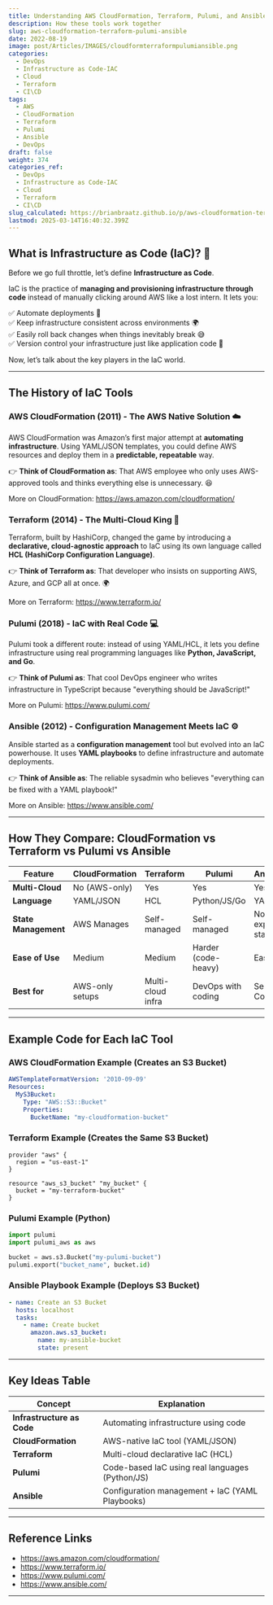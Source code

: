 ```yaml
---
title: Understanding AWS CloudFormation, Terraform, Pulumi, and Ansible
description: How these tools work together
slug: aws-cloudformation-terraform-pulumi-ansible
date: 2022-08-19
image: post/Articles/IMAGES/cloudformterraformpulumiansible.png
categories:
  - DevOps
  - Infrastructure as Code-IAC
  - Cloud
  - Terraform
  - CI\CD
tags:
  - AWS
  - CloudFormation
  - Terraform
  - Pulumi
  - Ansible
  - DevOps
draft: false
weight: 374
categories_ref:
  - DevOps
  - Infrastructure as Code-IAC
  - Cloud
  - Terraform
  - CI\CD
slug_calculated: https://brianbraatz.github.io/p/aws-cloudformation-terraform-pulumi-ansible
lastmod: 2025-03-14T16:40:32.399Z
---
```

<!-- 
# Understanding AWS CloudFormation, Terraform, Pulumi, and Ansible

## Introduction

So, you want to manage your cloud infrastructure without turning into a sleep-deprived DevOps engineer who lives off caffeine and debugging logs? Good news! **Infrastructure as Code (IaC)** is here to save you from the dark ages of manual AWS configurations. 🚀

Today, we’re talking about four of the biggest names in the **IaC** world: **AWS CloudFormation, Terraform, Pulumi, and Ansible**. We’ll cover:

- The **history** of each tool
- How they **compare** (pros, cons, and when to use what)
- **Example code snippets**

And of course, we’ll throw in some jokes to keep things fun. Let's dive in! 🏊‍♂️

---
-->

## What is Infrastructure as Code (IaC)? 🤔

Before we go full throttle, let’s define **Infrastructure as Code**.

IaC is the practice of **managing and provisioning infrastructure through code** instead of manually clicking around AWS like a lost intern. It lets you:

✅ Automate deployments 🔄\
✅ Keep infrastructure consistent across environments 🌍\
✅ Easily roll back changes when things inevitably break 😅\
✅ Version control your infrastructure just like application code 📜

Now, let’s talk about the key players in the IaC world.

***

## The History of IaC Tools

### **AWS CloudFormation (2011) - The AWS Native Solution** ☁️

AWS CloudFormation was Amazon’s first major attempt at **automating infrastructure**. Using YAML/JSON templates, you could define AWS resources and deploy them in a **predictable, repeatable** way.

👉 **Think of CloudFormation as**: That AWS employee who only uses AWS-approved tools and thinks everything else is unnecessary. 😆

More on CloudFormation: https://aws.amazon.com/cloudformation/

### **Terraform (2014) - The Multi-Cloud King** 👑

Terraform, built by HashiCorp, changed the game by introducing a **declarative, cloud-agnostic approach** to IaC using its own language called **HCL (HashiCorp Configuration Language)**.

👉 **Think of Terraform as**: That developer who insists on supporting AWS, Azure, and GCP all at once. 🌍

More on Terraform: https://www.terraform.io/

### **Pulumi (2018) - IaC with Real Code** 💻

Pulumi took a different route: instead of using YAML/HCL, it lets you define infrastructure using real programming languages like **Python, JavaScript, and Go**.

👉 **Think of Pulumi as**: That cool DevOps engineer who writes infrastructure in TypeScript because "everything should be JavaScript!"

More on Pulumi: https://www.pulumi.com/

### **Ansible (2012) - Configuration Management Meets IaC** ⚙️

Ansible started as a **configuration management** tool but evolved into an IaC powerhouse. It uses **YAML playbooks** to define infrastructure and automate deployments.

👉 **Think of Ansible as**: The reliable sysadmin who believes "everything can be fixed with a YAML playbook!"

More on Ansible: https://www.ansible.com/

***

## How They Compare: CloudFormation vs Terraform vs Pulumi vs Ansible

| Feature              | CloudFormation  | Terraform         | Pulumi              | Ansible           |
| -------------------- | --------------- | ----------------- | ------------------- | ----------------- |
| **Multi-Cloud**      | No (AWS-only)   | Yes               | Yes                 | Yes               |
| **Language**         | YAML/JSON       | HCL               | Python/JS/Go        | YAML              |
| **State Management** | AWS Manages     | Self-managed      | Self-managed        | No explicit state |
| **Ease of Use**      | Medium          | Medium            | Harder (code-heavy) | Easy              |
| **Best for**         | AWS-only setups | Multi-cloud infra | DevOps with coding  | Server Configs    |

***

## Example Code for Each IaC Tool

### **AWS CloudFormation Example** (Creates an S3 Bucket)

```yaml
AWSTemplateFormatVersion: '2010-09-09'
Resources:
  MyS3Bucket:
    Type: "AWS::S3::Bucket"
    Properties:
      BucketName: "my-cloudformation-bucket"
```

### **Terraform Example** (Creates the Same S3 Bucket)

```hcl
provider "aws" {
  region = "us-east-1"
}

resource "aws_s3_bucket" "my_bucket" {
  bucket = "my-terraform-bucket"
}
```

### **Pulumi Example (Python)**

```python
import pulumi
import pulumi_aws as aws

bucket = aws.s3.Bucket("my-pulumi-bucket")
pulumi.export("bucket_name", bucket.id)
```

### **Ansible Playbook Example** (Deploys S3 Bucket)

```yaml
- name: Create an S3 Bucket
  hosts: localhost
  tasks:
    - name: Create bucket
      amazon.aws.s3_bucket:
        name: my-ansible-bucket
        state: present
```

***

## Key Ideas Table

| Concept                    | Explanation                                     |
| -------------------------- | ----------------------------------------------- |
| **Infrastructure as Code** | Automating infrastructure using code            |
| **CloudFormation**         | AWS-native IaC tool (YAML/JSON)                 |
| **Terraform**              | Multi-cloud declarative IaC (HCL)               |
| **Pulumi**                 | Code-based IaC using real languages (Python/JS) |
| **Ansible**                | Configuration management + IaC (YAML Playbooks) |

***

## Reference Links

* https://aws.amazon.com/cloudformation/
* https://www.terraform.io/
* https://www.pulumi.com/
* https://www.ansible.com/

***

<!-- 
## Conclusion

If you’re deep into AWS, **CloudFormation** is your best bet. If you need **multi-cloud** support, **Terraform** is the way to go. If you love **writing real code**, check out **Pulumi**. And if you need **simple automation**, **Ansible** is your friend.

No matter which you choose, **IaC is the future**. So stop manually clicking around AWS and start automating! 🚀

-->
